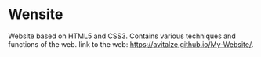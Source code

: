 # Wensite
Website based on HTML5 and CSS3. Contains various techniques and functions of the web.
link to the web:
https://avitalze.github.io/My-Website/.
